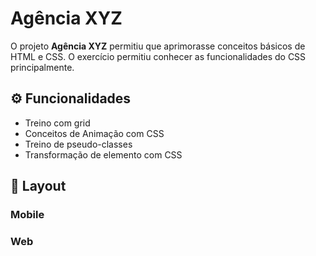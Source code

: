 <h1>Agência XYZ</h1>

O projeto **Agência XYZ** permitiu que aprimorasse conceitos básicos de HTML e CSS. O exercício permitiu conhecer as funcionalidades do CSS principalmente.



<h2>⚙️ Funcionalidades</h2>

- Treino com grid
- Conceitos de Animação com CSS
- Treino de pseudo-classes
- Transformação de elemento com CSS



<h2>🎨 Layout</h2>

<h3>Mobile</h3>



<h3>Web</h3>
